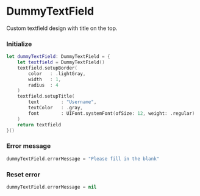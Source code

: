 # DummyTextField
Custom textfield design with title on the top.

### Initialize
```swift
let dummyTextField: DummyTextField = {
    let textfield = DummyTextField()
    textfield.setupBorder(
        color   : .lightGray,
        width   : 1,
        radius  : 4
    )
    textfield.setupTitle(
        text        : "Username",
        textColor   : .gray,
        font        : UIFont.systemFont(ofSize: 12, weight: .regular)
    )
    return textfield
}()
```

### Error message
```swift
dummyTextField.errorMessage = "Please fill in the blank"
```

### Reset error
```swift
dummyTextField.errorMessage = nil
```
